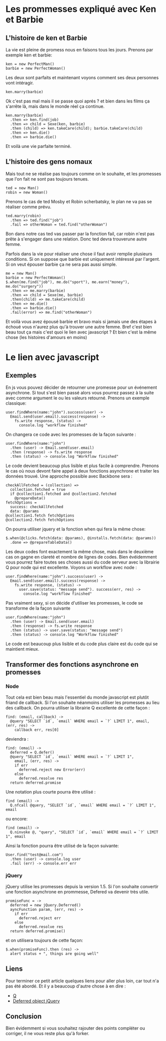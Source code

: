 # Les prommesses expliqué avec Ken et Barbie
## L'histoire de ken et Barbie
La vie est pleine de promess nous en faisons tous les jours. Prenons par exemple ken et barbie:
    
    ken = new PerfectMan()
    barbie = new PerfectWoman()

Les deux sont parfaits et maintenant voyons comment ses deux personnes vont intéragir. 

    ken.marry(barbie)

Ok c'est pas mal mais il se passe quoi aprés ? et bien dans les films ça s'arrête là, mais dans le monde réel ça continue.

    ken.marry(barbie)
      .then => ken.find(job)
      .then => child = Sexe(ken, barbie)
      .then (child) => ken.takeCare(child); barbie.takeCare(child)
      .then => ken.die()
      .then => barbie.die()

Et voilà une vie parfaite terminé. 

## L'histoire des gens nomaux
Mais tout ne se réalise pas toujours comme on le souhaite, et les promesses que l'on fait ne sont pas toujours tenues. 

    ted = new Man()
    robin = new Woman()

Prenons le cas de ted Mosby et Robin scherbatsky, le plan ne va pas se réaliser comme prévu. 

    ted.marry(robin)
      .then => ted.find("job")
      .fail => otherWoman = ted.find("otherWoman")

Bon dans notre cas ted vas passer par la fonction fail, car robin n'est pas prête à s'engager dans une relation. Donc ted devra trouverune autre femme.

Parfois dans la vie pour réaliser une chose il faut avoir remplie plusieurs conditions. 
Si on suppose que barbie est uniquement intéressé par l'argent. Si on veut épouser barbie ça ne sera pas aussi simple. 

    me = new Man()
    barbie = new PerfectWoman()
    $.when(me.find("job"), me.do("sport"), me.earn("money"), me.do("surgery"))
      .then => me.marry(barbie)
      .then => child = Sexe(me, barbie)
      .then(child) => me.takeCare(child)
      .then => me.die()
      .then => barbie.die()
      .fail(error) => me.find("otherWoman")

Et voilà vous avez épousé barbie et bravo mais si jamais une des étapes à échoué vous n'aurez plus qu'à trouver une autre femme.
Bref c'est bien beau tout ça mais c'est quoi le lien avec javascript ? Et bien c'est la même chose (les histoires d'amours en moins) 

# Le lien avec javascript

## Exemples 

En js vous pouvez décider de retourner une promesse pour un événement asynchrone. 
Si tout s'est bien passé alors vous pourrez passez à la suite avec comme argument le ou les valeurs retourné.
Prenons un exemple classique:

    user.findWhere(name:"john").success(user) ->
      Email.send(user.email).success(response) ->
        fs.write response, (status) ->
          console.log "workflow finished"

On changera ce code avec les promesses de la façon suivante :

    user.findWhere(name:"john")
      .then (user) -> Email.send(user.email)
      .then (response) -> fs.write response
      .then (status) -> console.log "Workflow finished" 

Le code devient beaucoup plus lisible et plus facile à comprendre.
Prenons le cas où nous devont faire appel à deux fonctions asynchrone et traiter les données trouvé.
Une approche possible avec Backbone sera :

    checkAllFetched = (collection) =>
      collection.fetched = true
      if @collection1.fetched and @collection2.fetched
        @prepareData()
    fetchOptions =
      success: checkAllFetched
      data: @params
    @collection1.fetch fetchOptions
    @collection2.fetch fetchOptions

On pourra utiliser jquery et la fonction when qui fera la même chose:

    $.when(@clicks.fetch(data: @params), @installs.fetch(data: @params))
      .done => @prepareTableData()

Les deux codes font exactement la même chose, mais dans le deuxième cas on gagne en clareté et nombre de lignes de codes.
Bien évéidemment vous pourrez faire toutes ses choses aussi du code serveur avec la librairie Q pour node qui est excellente. 
Voyons un workflow avec node :

    user.findWhere(name:"john").success(user) ->
      Email.send(user.email).success(response) ->
        fs.write response, (status) ->
          user.save(status: "message send"). success(err, res) ->
            console.log "workflow finished"

Pas vraiment sexy, si on décide d'utiliser les promesses, le code se transforme de la façon suivante

    user.findWhere(name:"john")
      .then (user) -> Email.send(user.email)
      .then (response) -> fs.write response
      .then (status) -> user.save(status: "message send")
      .then (status) -> console.log "Workflow finished" 

Le code est beaucoup plus lisible et du code plus claire est du code qui se maintient mieux. 

## Transformer des fonctions asynchrone en promesses
### Node
Tout cela est bien beau mais l'essentiel du monde javascript est plutôt friand de callback. 
Si l'on souhaite néanmoins utiliser les promesses au lieu des callback. 
On pourra utiliser la librairie Q excellente de cette façon :

    find: (email, callback) ->
      @query "SELECT `id`, `email` WHERE email = `?` LIMIT 1", email, (err, res) ->
        callback err, res[0]

deviendra : 

    find: (email) ->
      deferred = Q.defer()
      @query "SELECT `id`, `email` WHERE email = `?` LIMIT 1", 
        email, (err, res) ->
        if err
          deferred.reject new Error(err)
        else
          deferred.resolve res
      return deferred.promise
              
Une notation plus courte pourra être utilisé : 

    find (email) ->
      Q.nfcall @query, "SELECT `id`, `email` WHERE email = `?` LIMIT 1", email 

ou encore: 

    find (email) ->
      Q.ninvoke @, "query", "SELECT `id`, `email` WHERE email = `?` LIMIT 1", email 
    

Ainsi la fonction pourra être utilisé de la façon suivante: 

    User.find("test@mail.com")
      .then (user) -> console.log user
      .fail (err) -> console.err err

### jQuery
jQuery utilise les promesses depuis la version 1.5. 
Si l'on souhaite convertir une fonction asynchrone en prommesse, Defered va devenir très utile. 

    
    promiseFunc = ->
      deferred = new jQuery.Deferred()
      ayncFunction param, (err, res) ->
        if err
          deferred.reject err
        else
          deferred.resolve res
      return deferred.promise()
           
et on utilisera toujours de cette façon:

    
    $.when(promiseFunc).then (res) ->
      alert status + ", things are going well"
 
## Liens

Pour terminer ce petit article quelques liens pour aller plus loin, car tout n'a pas été abordé. 
Et il y a beaucoup d'autre chose à en dire :
* [Q](http://documentup.com/kriskowal/q/)
* [Deferred object jQuery](http://api.jquery.com/category/deferred-object/)

## Conclusion 

Bien évidemment si vous souhaitez rajouter des points compléter ou corriger, il ne vous reste plus qu'à forker.